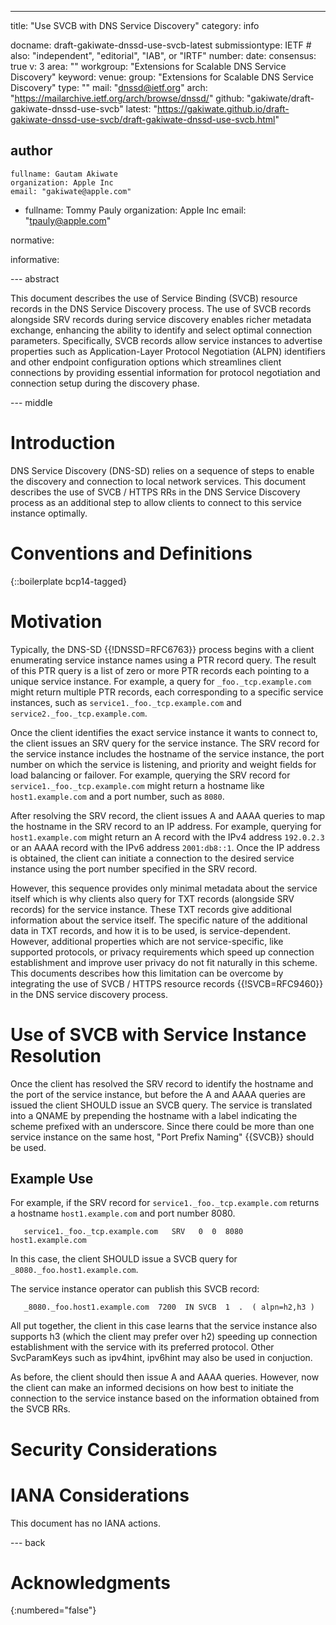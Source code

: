---
title: "Use SVCB with DNS Service Discovery"
category: info

docname: draft-gakiwate-dnssd-use-svcb-latest
submissiontype: IETF  # also: "independent", "editorial", "IAB", or "IRTF"
number:
date:
consensus: true
v: 3
area: ""
workgroup: "Extensions for Scalable DNS Service Discovery"
keyword:
venue:
  group: "Extensions for Scalable DNS Service Discovery"
  type: ""
  mail: "dnssd@ietf.org"
  arch: "https://mailarchive.ietf.org/arch/browse/dnssd/"
  github: "gakiwate/draft-gakiwate-dnssd-use-svcb"
  latest: "https://gakiwate.github.io/draft-gakiwate-dnssd-use-svcb/draft-gakiwate-dnssd-use-svcb.html"

author
 -
    fullname: Gautam Akiwate
    organization: Apple Inc
    email: "gakiwate@apple.com"
 -
    fullname: Tommy Pauly
    organization: Apple Inc
    email: "tpauly@apple.com"

normative:

informative:

--- abstract

This document describes the use of Service Binding (SVCB) resource records in
the DNS Service Discovery process. The use of SVCB records alongside SRV records
during service discovery enables richer metadata exchange, enhancing the ability
to identify and select optimal connection parameters.  Specifically, SVCB
records allow service instances to advertise properties such as
Application-Layer Protocol Negotiation (ALPN) identifiers and other endpoint
configuration options which streamlines client connections by providing
essential information for protocol negotiation and connection setup during the
discovery phase.

--- middle

# Introduction

DNS Service Discovery (DNS-SD) relies on a sequence of steps to enable the
discovery and connection to local network services.  This document describes the
use of SVCB / HTTPS RRs in the DNS Service Discovery process as an additional
step to allow clients to connect to this service instance optimally.

# Conventions and Definitions

{::boilerplate bcp14-tagged}

# Motivation

Typically, the DNS-SD {{!DNSSD=RFC6763}} process begins with a client
enumerating service instance names using a PTR record query. The result of this
PTR query is a list of zero or more PTR records each pointing to a unique
service instance. For example, a query for `_foo._tcp.example.com` might return
multiple PTR records, each corresponding to a specific service instances, such
as `service1._foo._tcp.example.com` and `service2._foo._tcp.example.com`.

Once the client identifies the exact service instance it wants to connect to,
the client issues an SRV query for the service instance. The SRV record for the
service instance includes the hostname of the service instance, the port number
on which the service is listening, and priority and weight fields for load
balancing or failover. For example, querying the SRV record for
`service1._foo._tcp.example.com` might return a hostname like `host1.example.com`
and a port number, such as `8080`.

After resolving the SRV record, the client issues A and AAAA queries to map the
hostname in the SRV record to an IP address. For example, querying for
`host1.example.com` might return an A record with the IPv4 address `192.0.2.3` or an
AAAA record with the IPv6 address `2001:db8::1`. Once the IP address is obtained,
the client can initiate a connection to the desired service instance using the
port number specified in the SRV record.

However, this sequence provides only minimal metadata about the service itself
which is why clients also query for TXT records (alongside SRV records) for the
service instance. These TXT records give additional information about the
service itself. The specific nature of the additional data in TXT records, and
how it is to be used, is service-dependent. However, additional properties which
are not service-specific, like supported protocols, or privacy requirements
which speed up connection establishment and improve user privacy do not fit
naturally in this scheme. This documents describes how this limitation can be
overcome by integrating the use of SVCB / HTTPS resource records {{!SVCB=RFC9460}}
in the DNS service discovery process.

# Use of SVCB with Service Instance Resolution

Once the client has resolved the SRV record to identify the hostname and the port
of the service instance, but before the A and AAAA queries are issued the client
SHOULD issue an SVCB query. The service is translated into a QNAME by prepending
the hostname with a label indicating the scheme prefixed with an underscore.
Since there could be more than one service instance on the same host, "Port
Prefix Naming" {{SVCB}} should be used.

## Example Use

For example, if the SRV record for `service1._foo._tcp.example.com` returns a
hostname `host1.example.com` and port number 8080.

```
   service1._foo._tcp.example.com   SRV   0  0  8080  host1.example.com
```

In this case, the client SHOULD issue a SVCB query for `_8080._foo.host1.example.com`.

The service instance operator can publish this SVCB record:

```
   _8080._foo.host1.example.com  7200  IN SVCB  1  .  ( alpn=h2,h3 )
```

All put together, the client in this case learns that the service instance also
supports h3 (which the client may prefer over h2) speeding up connection
establishment with the service with its preferred protocol. Other SvcParamKeys
such as ipv4hint, ipv6hint may also be used in conjuction.

As before, the client should then issue A and AAAA queries. However, now the
client can make an informed decisions on how best to initiate the connection to
the service instance based on the information obtained from the SVCB RRs.

# Security Considerations


# IANA Considerations

This document has no IANA actions.

--- back

# Acknowledgments

{:numbered="false"}
